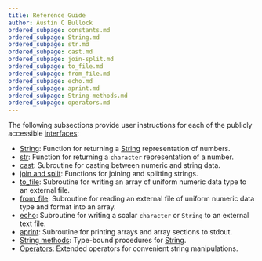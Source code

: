 ```yaml
---
title: Reference Guide
author: Austin C Bullock
ordered_subpage: constants.md
ordered_subpage: String.md
ordered_subpage: str.md
ordered_subpage: cast.md
ordered_subpage: join-split.md
ordered_subpage: to_file.md
ordered_subpage: from_file.md
ordered_subpage: echo.md
ordered_subpage: aprint.md
ordered_subpage: String-methods.md
ordered_subpage: operators.md
---
```


The following subsections provide user instructions for each of the publicly accessible [interfaces](../../lists/procedures.html):

* [String](String.html): Function for returning a [String](../../type/string.html) representation of numbers.
* [str](str.html): Function for returning a `character` representation of a number.
* [cast](cast.html): Subroutine for casting between numeric and string data.
* [join and split](join-split.html): Functions for joining and splitting strings.
* [to_file](to_file.html): Subroutine for writing an array of uniform numeric data type to an external file.
* [from_file](from_file.html): Subroutine for reading an external file of uniform numeric data type and format into an array.
* [echo](echo.html): Subroutine for writing a scalar `character` or `String` to an external text file.
* [aprint](aprint.html): Subroutine for printing arrays and array sections to stdout.
* [String methods](String-methods.html): Type-bound procedures for [String](../../type/string.html).
* [Operators](operators.html): Extended operators for convenient string manipulations.
